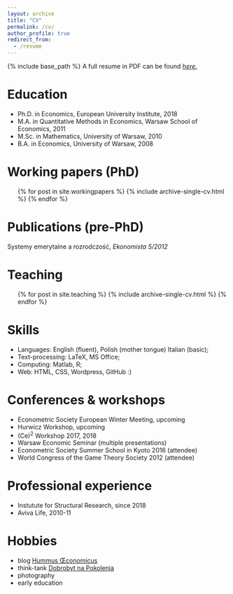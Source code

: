 ```yaml
---
layout: archive
title: "CV"
permalink: /cv/
author_profile: true
redirect_from:
  - /resume
---
```


{% include base_path %}
A full resume in PDF can be found [*here.*](https://jfranaszek.github.io/files/cv_1807.pdf)

Education
======
* Ph.D. in Economics, European University Institute, 2018
* M.A. in Quantitative Methods in Economics, Warsaw School of Economics, 2011
* M.Sc. in Mathematics, University of Warsaw, 2010
* B.A. in Economics, University of Warsaw, 2008


Working papers (PhD)
======
  <ul>{% for post in site.workingpapers %}
    {% include archive-single-cv.html %}
  {% endfor %}</ul>
  
Publications (pre-PhD)
======
Systemy emerytalne a rozrodczość, _Ekonomista 5/2012_
  
Teaching
======
  <ul>{% for post in site.teaching %}
    {% include archive-single-cv.html %}
  {% endfor %}</ul>
  
Skills
======
* Languages: English (fluent), Polish (mother tongue) Italian (basic);
* Text-processing: LaTeX, MS Office;
* Computing: Matlab, R;
* Web: HTML, CSS, Wordpress, GitHub :)

  
Conferences & workshops
======
* Econometric Society European Winter Meeting, upcoming
* Hurwicz Workshop, upcoming
* (Ce)<sup>2</sup> Workshop 2017, 2018
* Warsaw Economic Seminar (multiple presentations)
* Econometric Society Summer School in Kyoto 2016 (attendee)
* World Congress of the Game Theory Society 2012 (attendee)

Professional experience
=====
* Instutute for Structural Research, since 2018
* Aviva Life, 2010-11

Hobbies
======
* blog [Hummus Œconomicus](http://hummuseconomicus.pl)
* think-tank [Dobrobyt na Pokolenia](http://napokolenia.pl/)
* photography
* early education
